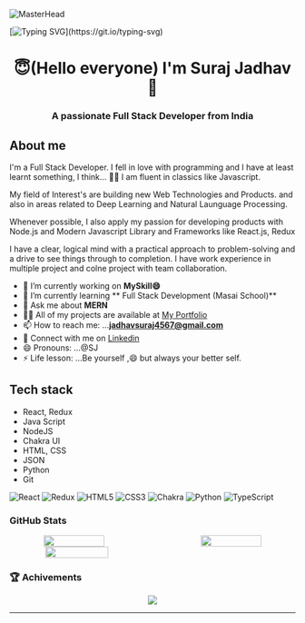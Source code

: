     

                                                        
![MasterHead](https://img.freepik.com/premium-vector/developing-programming-coding-technologies-engineering-development-programmer-developer-create-code-laptop-screen-with-codes-developer-work-with-task-coding-software-using-pc_458444-1153.jpg?w=2000)


[![Typing SVG](https://readme-typing-svg.herokuapp.com?font=Fira+Code&size=25&pause=1000&color=8230C6&width=435&lines=Hey!+It's+Suraj+Jadhav!;Full+Stack+Web+Developer;)](https://git.io/typing-svg)

<h1 align="center"> 😇(Hello everyone) I'm Suraj Jadhav👋</h1>
<h3 align="center">A passionate Full Stack Developer from India</h3>

About me
---

I'm a Full Stack Developer. I fell in love with programming and I have at least learnt something, I think… 🤷‍♂️
I am fluent in classics like Javascript.

My field of Interest's are building new  Web Technologies and Products. and also in areas related to Deep Learning and Natural Launguage Processing.

Whenever possible, I also apply my passion for developing products with Node.js and Modern Javascript Library and Frameworks  like React.js, Redux

I have a clear, logical mind with a practical approach to problem-solving and a drive to see things through to completion. I have work experience in multiple project and colne project with team collaboration.




                                          
- 🔭 I’m currently working on **MySkill😄**
- 🌱 I’m currently learning ** Full Stack Development (Masai School)**
- 💬 Ask me about **MERN**
- 👨‍💻 All of my projects are available at [My Portfolio](https://scjadhav21.github.io/)
- 📫 How to reach me: ...**jadhavsuraj4567@gmail.com**
- 🔗 Connect with me on [Linkedin](https://www.linkedin.com/in/suraj-jadhav-b99446233/)
- 😄 Pronouns: ...@SJ
- ⚡ Life lesson: ...Be yourself ,😄 but always your better self.



Tech stack
---
- React, Redux
- Java Script
- NodeJS
- Chakra UI
- HTML, CSS
- JSON
- Python
- Git


<div>


![React](https://img.shields.io/badge/react-%2320232a.svg?style=for-the-badge&logo=react&logoColor=%2361DAFB)
![Redux](https://img.shields.io/badge/redux-%23593d88.svg?style=for-the-badge&logo=redux&logoColor=white)
![HTML5](https://img.shields.io/badge/html5-%23E34F26.svg?style=for-the-badge&logo=html5&logoColor=white)
![CSS3](https://img.shields.io/badge/css3-%231572B6.svg?style=for-the-badge&logo=css3&logoColor=white)
![Chakra](https://img.shields.io/badge/chakra-%234ED1C5.svg?style=for-the-badge&logo=chakraui&logoColor=white)
![Python](https://img.shields.io/badge/python-3670A0?style=for-the-badge&logo=python&logoColor=ffdd54)
![TypeScript](https://img.shields.io/badge/typescript-%23007ACC.svg?style=for-the-badge&logo=typescript&logoColor=white)
</div>


                                                       
<h3 align="left">GitHub Stats</h3>

<div align="center" style="display: flex;  gap:50px">

<img src="https://github-readme-stats.vercel.app/api?username=SCjadhav21&theme=react&border_radius=4.6&show_icons=true&count_private=true&hide_border=true&show_icons=true" style="width: 47%" />


<img src="https://github-readme-stats.vercel.app/api/top-langs/?username=SCjadhav21&theme=react&border_radius=4.6&hide_border=true&layout=compact&show_icons=true" style="width: 47%" />

</div>
<div align="center" style="display: flex; ">
 
<img src="https://streak-stats.demolab.com?user=SCjadhav21&_border=true&theme=dark&hide_border=true&theme=react" style="width: 47%" />

</div> 

 
<h3 align="left">🏆 Achivements</h3>
<div align="center" >

![](https://github-profile-trophy.vercel.app/?username=SCjadhav21&column=-1&theme=chalk&rank=-?&margin-w=25)
</div>
<hr>
<div align="center" >


</div>



